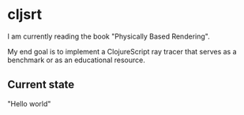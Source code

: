 cljsrt
=========

I am currently reading the book "Physically Based Rendering".

My end goal is to implement a ClojureScript ray tracer that serves as a benchmark or as an educational resource.

Current state
-------------
"Hello world"
